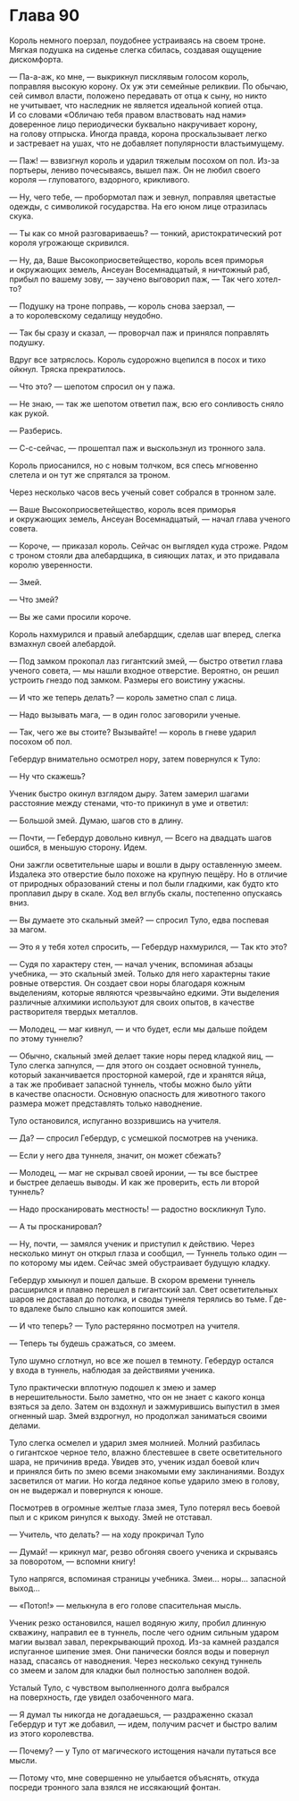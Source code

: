# Глава 90

Король немного поерзал, поудобнее устраиваясь на своем троне. Мягкая подушка на сиденье слегка сбилась, создавая ощущение дискомфорта.

— Па-а-аж, ко мне, — выкрикнул писклявым голосом король, поправляя высокую корону. Ох уж эти семейные реликвии. По обычаю, сей символ власти, положено передавать от отца к сыну, но никто не учитывает, что наследник не является идеальной копией отца. И со словами «Обличаю тебя правом властвовать над нами» доверенное лицо периодически буквально накручивает корону, на голову отпрыска. Иногда правда, корона проскальзывает легко и застревает на ушах, что не добавляет популярности властьимущему.

— Паж! — взвизгнул король и ударил тяжелым посохом оп пол. Из-за портьеры, лениво почесываясь, вышел паж. Он не любил своего короля — глуповатого, вздорного, крикливого. 

— Ну, чего тебе, — пробормотал паж и зевнул, поправляя цветастые одежды, с символикой государства. На его юном лице отразилась скука.

— Ты как со мной разговариваешь? — тонкий, аристократический рот короля угрожающе скривился.

— Ну, да, Ваше Высокоприосветейщество, король всея приморья и окружающих земель, Ансеуан Восемнадцатый, я ничтожный раб, прибыл по вашему зову, — заучено выговорил паж, — Так чего хотел-то?

— Подушку на троне поправь, — король снова заерзал, — а то королевскому седалищу неудобно.

— Так бы сразу и сказал, — проворчал паж и принялся поправлять подушку.

Вдруг все затряслось. Король судорожно вцепился в посох и тихо ойкнул. Тряска прекратилось.

— Что это? — шепотом спросил он у пажа.

— Не знаю, — так же шепотом ответил паж, всю его сонливость сняло как рукой.

— Разберись.

— С-с-сейчас, — прошептал паж и выскользнул из тронного зала.

Король приосанился, но с новым толчком, вся спесь мгновенно слетела и он тут же спрятался за троном. 

Через несколько часов весь ученый совет собрался в тронном зале.

— Ваше Высокоприосветейщество, король всея приморья и окружающих земель, Ансеуан Восемнадцатый, — начал глава ученого совета.

— Короче, — приказал король. Сейчас он выглядел куда строже. Рядом с троном стояли два алебардщика, в сияющих латах, и это придавала королю уверенности. 

— Змей.

— Что змей?

— Вы же сами просили короче.

Король нахмурился и правый алебардщик, сделав шаг вперед, слегка взмахнул своей алебардой.

— Под замком прокопал лаз гигантский змей, — быстро ответил глава ученого совета, — мы нашли входное отверстие. Вероятно, он решил устроить гнездо под замком. Размеры его воистину ужасны.

— И что же теперь делать? — король заметно спал с лица.

— Надо вызывать мага, — в один голос заговорили ученые.

— Так, чего же вы стоите? Вызывайте! — король в гневе ударил посохом об пол.

Гебердур внимательно осмотрел нору, затем повернулся к Туло:

— Ну что скажешь?

Ученик быстро окинул взглядом дыру. Затем замерил шагами расстояние между стенами, что-то прикинул в уме и ответил:

— Большой змей. Думаю, шагов сто в длину.

— Почти, — Гебердур довольно кивнул, — Всего на двадцать шагов ошибся, в меньшую сторону. Идем.

Они зажгли осветительные шары и вошли в дыру оставленную змеем. Издалека это отверстие было похоже на крупную пещёру. Но в отличие от природных образований стены и пол были гладкими, как будто кто проплавил дыру в скале. Ход вел вглубь скалы, постепенно опускаясь вниз.

— Вы думаете это скальный змей? — спросил Туло, едва поспевая за магом.

— Это я у тебя хотел спросить, — Гебердур нахмурился, — Так кто это?

— Судя по характеру стен, — начал ученик, вспоминая абзацы учебника, — это скальный змей. Только для него характерны такие ровные отверстия. Он создает свои норы благодаря кожным выделениям, которые являются чрезвычайно едкими. Эти выделения различные алхимики используют для своих опытов, в качестве растворителя твердых металлов. 

— Молодец, — маг кивнул, — и что будет, если мы дальше пойдем по этому туннелю?

— Обычно, скальный змей делает такие норы перед кладкой яиц, — Туло слегка запнулся, — для этого он создает основной туннель, который заканчивается просторной камерой, где и хранятся яйца, а так же пробивает запасной туннель, чтобы можно было уйти в качестве опасности. Основную опасность для животного такого размера может представлять только наводнение. 

Туло остановился, испуганно воззрившись на учителя.

— Да? — спросил Гебердур, с усмешкой посмотрев на ученика.

— Если у него два туннеля, значит, он может сбежать?

— Молодец, — маг не скрывал своей иронии, — ты все быстрее и быстрее делаешь выводы. И как же проверить, есть ли второй туннель?

— Надо просканировать местность! — радостно воскликнул Туло.

— А ты просканировал?

— Ну, почти, — замялся ученик и приступил к действию. Через несколько минут он открыл глаза и сообщил, — Туннель только один — по которому мы идем. Сейчас змей обустраивает будущую кладку.

Гебердур хмыкнул и пошел дальше. В скором времени туннель расширился и плавно перешел в гигантский зал. Свет осветительных шаров не доставал до потолка, и своды туннеля терялись во тьме. Где-то вдалеке было слышно как копошится змей.

— И что теперь? — Туло растерянно посмотрел на учителя.

— Теперь ты будешь сражаться, со змеем.

Туло шумно сглотнул, но все же пошел в темноту. Гебердур остался у входа в туннель, наблюдая за действиями ученика.

Туло практически вплотную подошел к змею и замер в нерешительности. Было заметно, что он не знает с какого конца взяться за дело. Затем он вздохнул и зажмурившись выпустил в змея огненный шар. Змей вздрогнул, но продолжал заниматься своими делами.

Туло слегка осмелел и ударил змея молнией. Молний разбилась о гигантское черное тело, влажно блестевшее в свете осветительного шара, не причинив вреда. Увидев это, ученик издал боевой клич и принялся бить по змею всеми знакомыми ему заклинаниями. Воздух засветился от магии. Но когда ледяное копье ударило змею в голову, он не выдержал и повернулся к юноше.

Посмотрев в огромные желтые глаза змея, Туло потерял весь боевой пыл и с криком ринулся к выходу. Змей не отставал.

— Учитель, что делать? — на ходу прокричал Туло

— Думай! — крикнул маг, резво обгоняя своего ученика и скрываясь за поворотом, — вспомни книгу!

Туло напрягся, вспоминая страницы учебника. Змеи... норы... запасной выход... 

— «Потоп!» — мелькнула в его голове спасительная мысль.

Ученик резко остановился, нашел водяную жилу, пробил длинную скважину, направил ее в туннель, после чего одним сильным ударом магии вызвал завал, перекрывающий проход. Из-за камней раздался испуганное шипение змея. Они панически боялся воды и повернул назад, спасаясь от наводнения. Через несколько секунд туннель со змеем и залом для кладки был полностью заполнен водой.

Усталый Туло, с чувством выполненного долга выбрался на поверхность, где увидел озабоченного мага.

— Я думал ты никогда не догадаешься, — раздраженно сказал Гебердур и тут же добавил, — идем, получим расчет и быстро валим из этого королевства.

— Почему? — у Туло от магического истощения начали путаться все мысли.

— Потому что, мне совершенно не улыбается объяснять, откуда посреди тронного зала взялся не иссякающий фонтан.


